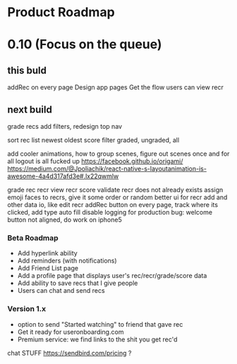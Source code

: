 # Product Roadmap

# 0.10 (Focus on the queue)


## this buld

addRec on every page
Design app pages
Get the flow
users can view recr

## next build

grade recs
add filters, redesign top nav

sort rec list newest oldest score
filter graded, ungraded, all

add cooler animations, how to group scenes, figure out scenes once and for all
logout is all fucked up
https://facebook.github.io/origami/
https://medium.com/@Jpoliachik/react-native-s-layoutanimation-is-awesome-4a4d317afd3e#.lx22qwmlw

grade rec
recr view
recr score
validate recr does not already exists
assign emoji faces to recrs, give it some order or random
better ui for recr add and other data io, like edit recr
addRec button on every page, track where its clicked, add type auto fill
disable logging for production
bug: welcome button not aligned, do work on iphone5


### Beta Roadmap

 - Add hyperlink ability
 - Add reminders (with notifications)
 - Add Friend List page
 - Add a profile page that displays user's rec/recr/grade/score data
 - Add ability to save recs that I give people
 - Users can chat and send recs

### Version 1.x
 - option to send "Started watching" to friend that gave rec
 - Get it ready for useronboarding.com
 - Premium service: we find links to the shit you get rec'd

 chat STUFF
 https://sendbird.com/pricing ?
